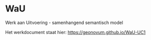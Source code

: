 # WaU
Werk aan Uitvoering - samenhangend semantisch model

Het werkdocument staat hier:
<https://geonovum.github.io/WaU-UC1>
